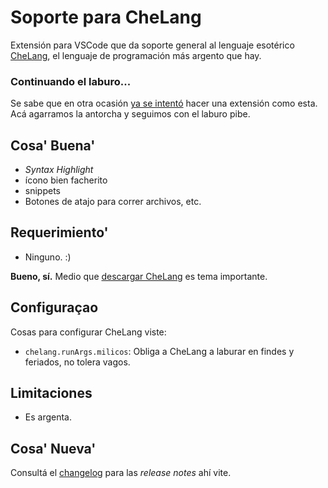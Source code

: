 # Soporte para CheLang

Extensión para VSCode que da soporte general al lenguaje esotérico [CheLang](https://github.com/frankdilu/CheLang), el lenguaje de programación más argento que hay.

### Continuando el laburo...

Se sabe que en otra ocasión [ya se intentó](https://github.com/leopaglia/chelang-vs-ext) hacer una extensión como esta. Acá agarramos la antorcha y seguimos con el laburo pibe.

## Cosa' Buena'

* *Syntax Highlight*
* ícono bien facherito
* snippets
* Botones de atajo para correr archivos, etc.

## Requerimiento'

* Ninguno. :)

**Bueno, sí.** Medio que [descargar CheLang](https://github.com/frankdilu/CheLang/releases) es tema importante.

## Configuraçao

Cosas para configurar CheLang viste:

* `chelang.runArgs.milicos`: Obliga a CheLang a laburar en findes y feriados, no tolera vagos.

## Limitaciones

* Es argenta.

## Cosa' Nueva'

Consultá el [changelog](CHANGELOG.md) para las *release notes* ahí vite.
